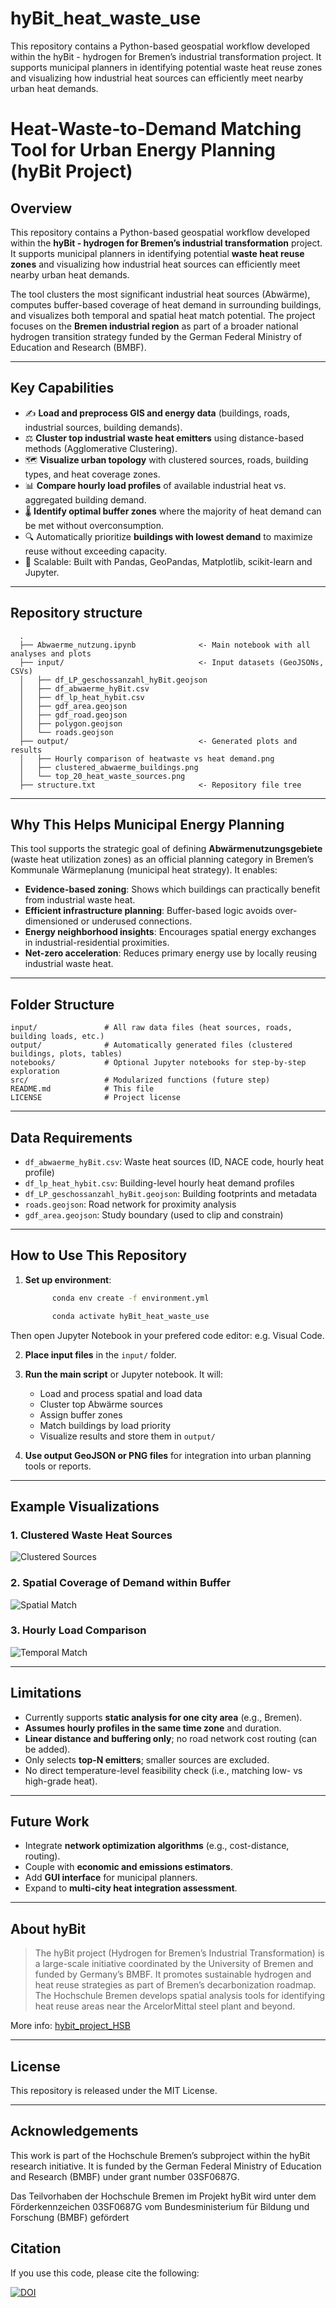 # hyBit_heat_waste_use
This repository contains a Python-based geospatial workflow developed within the hyBit - hydrogen for Bremen’s industrial transformation project. It supports municipal planners in identifying potential waste heat reuse zones and visualizing how industrial heat sources can efficiently meet nearby urban heat demands.

# Heat-Waste-to-Demand Matching Tool for Urban Energy Planning (hyBit Project)

## Overview

This repository contains a Python-based geospatial workflow developed within the **hyBit - hydrogen for Bremen’s industrial transformation** project. It supports municipal planners in identifying potential **waste heat reuse zones** and visualizing how industrial heat sources can efficiently meet nearby urban heat demands.

The tool clusters the most significant industrial heat sources (Abwärme), computes buffer-based coverage of heat demand in surrounding buildings, and visualizes both temporal and spatial heat match potential. The project focuses on the **Bremen industrial region** as part of a broader national hydrogen transition strategy funded by the German Federal Ministry of Education and Research (BMBF).

---

## Key Capabilities

* ✍️ **Load and preprocess GIS and energy data** (buildings, roads, industrial sources, building demands).
* ⚖️ **Cluster top industrial waste heat emitters** using distance-based methods (Agglomerative Clustering).
* 🗺️ **Visualize urban topology** with clustered sources, roads, building types, and heat coverage zones.
* 📊 **Compare hourly load profiles** of available industrial heat vs. aggregated building demand.
* 🌡️ **Identify optimal buffer zones** where the majority of heat demand can be met without overconsumption.
* 🔍 Automatically prioritize **buildings with lowest demand** to maximize reuse without exceeding capacity.
* 🔧 Scalable: Built with Pandas, GeoPandas, Matplotlib, scikit-learn and Jupyter.

---
## Repository structure
      .
      ├── Abwaerme_nutzung.ipynb              <- Main notebook with all analyses and plots
      ├── input/                              <- Input datasets (GeoJSONs, CSVs)
      │   ├── df_LP_geschossanzahl_hyBit.geojson
      │   ├── df_abwaerme_hyBit.csv
      │   ├── df_lp_heat_hybit.csv
      │   ├── gdf_area.geojson
      │   ├── gdf_road.geojson
      │   ├── polygon.geojson
      │   └── roads.geojson
      ├── output/                             <- Generated plots and results
      │   ├── Hourly comparison of heatwaste vs heat demand.png
      │   ├── clustered_abwaerme_buildings.png
      │   └── top_20_heat_waste_sources.png
      ├── structure.txt                       <- Repository file tree



---

## Why This Helps Municipal Energy Planning

This tool supports the strategic goal of defining **Abwärmenutzungsgebiete** (waste heat utilization zones) as an official planning category in Bremen’s Kommunale Wärmeplanung (municipal heat strategy). It enables:

* **Evidence-based zoning**: Shows which buildings can practically benefit from industrial waste heat.
* **Efficient infrastructure planning**: Buffer-based logic avoids over-dimensioned or underused connections.
* **Energy neighborhood insights**: Encourages spatial energy exchanges in industrial-residential proximities.
* **Net-zero acceleration**: Reduces primary energy use by locally reusing industrial waste heat.

---

## Folder Structure

```
input/               # All raw data files (heat sources, roads, building loads, etc.)
output/              # Automatically generated files (clustered buildings, plots, tables)
notebooks/           # Optional Jupyter notebooks for step-by-step exploration
src/                 # Modularized functions (future step)
README.md            # This file
LICENSE              # Project license
```

---

## Data Requirements

* `df_abwaerme_hyBit.csv`: Waste heat sources (ID, NACE code, hourly heat profile)
* `df_lp_heat_hybit.csv`: Building-level hourly heat demand profiles
* `df_LP_geschossanzahl_hyBit.geojson`: Building footprints and metadata
* `roads.geojson`: Road network for proximity analysis
* `gdf_area.geojson`: Study boundary (used to clip and constrain)

---

## How to Use This Repository

1. **Set up environment**:

   ```bash
         conda env create -f environment.yml
   ```
   ```bash
         conda activate hyBit_heat_waste_use
   ```
Then open Jupyter Notebook in your prefered code editor: e.g. Visual Code.


2. **Place input files** in the `input/` folder.

3. **Run the main script** or Jupyter notebook. It will:

   * Load and process spatial and load data
   * Cluster top Abwärme sources
   * Assign buffer zones
   * Match buildings by load priority
   * Visualize results and store them in `output/`

4. **Use output GeoJSON or PNG files** for integration into urban planning tools or reports.

---

## Example Visualizations

### 1. Clustered Waste Heat Sources

![Clustered Sources](output/clustered_abwaerme_buildings.png)

### 2. Spatial Coverage of Demand within Buffer

![Spatial Match](output/covered_demand_buildings_cluster_0.png)

### 3. Hourly Load Comparison

![Temporal Match](output/abwaerme_vs_demand.png)

---

## Limitations

* Currently supports **static analysis for one city area** (e.g., Bremen).
* **Assumes hourly profiles in the same time zone** and duration.
* **Linear distance and buffering only**; no road network cost routing (can be added).
* Only selects **top-N emitters**; smaller sources are excluded.
* No direct temperature-level feasibility check (i.e., matching low- vs high-grade heat).

---

## Future Work

* Integrate **network optimization algorithms** (e.g., cost-distance, routing).
* Couple with **economic and emissions estimators**.
* Add **GUI interface** for municipal planners.
* Expand to **multi-city heat integration assessment**.

---

## About hyBit

> The hyBit project (Hydrogen for Bremen’s Industrial Transformation) is a large-scale initiative coordinated by the University of Bremen and funded by Germany’s BMBF. It promotes sustainable hydrogen and heat reuse strategies as part of Bremen’s decarbonization roadmap. The Hochschule Bremen develops spatial analysis tools for identifying heat reuse areas near the ArcelorMittal steel plant and beyond.

More info: [hybit_project_HSB](https://www.hs-bremen.de/forschen/forschungs-und-transferprofil/forschungsprojekt/verbundvorhaben-hybit-hydrogen-for-bremens-industrial-transformation/)

---

## License

This repository is released under the MIT License.

---

## Acknowledgements

This work is part of the Hochschule Bremen’s subproject within the hyBit research initiative. It is funded by the German Federal Ministry of Education and Research (BMBF) under grant number 03SF0687G.

Das Teilvorhaben der Hochschule Bremen im Projekt hyBit wird unter dem Förderkennzeichen 03SF0687G vom Bundesministerium für Bildung und Forschung (BMBF) gefördert

## Citation

If you use this code, please cite the following:

[![DOI](https://zenodo.org/badge/DOI/10.5281/zenodo.15602145.svg)](https://doi.org/10.5281/zenodo.15602145)
